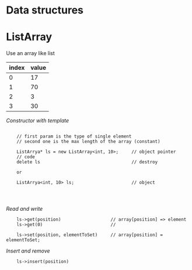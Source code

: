 # Data structures

# ListArray

Use an array like list

index | value                       
----- | ------                       
0|17                                 
1|70                                 
2|3                                  
3|30    

_Constructor with template_
```

    // first param is the type of single element
    // second one is the max length of the array (constant) 

    ListArrya* ls = new ListArray<int, 10>;     // object pointer
    // code
    delete ls                                   // destroy
    
    or
    
    ListArrya<int, 10> ls;                      // object
    
                                    
                                            
```
_Read and write_
```
    ls->get(position)                   // array[position] => element
    ls->get(0)                          // 
    
    ls->set(position, elementToSet)     // array[position] = elementToSet;
```

_Insert and remove_
```
    ls->insert(position)
    
```